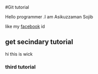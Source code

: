 #Git tutorial

Hello programmer .I am Asikuzzaman Sojib

like my [facebook](https://www.facebook.com/) id 

## get secindary tutorial

hi this is wick

### third tutorial
